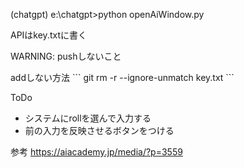 (chatgpt) e:\chatgpt>python openAiWindow.py
 <p>
 <p>
 APIはkey.txtに書く <p>
WARNING: pushしないこと <p>
addしない方法
```
git rm -r --ignore-unmatch key.txt
```

ToDo
- システムにrollを選んで入力する
- 前の入力を反映させるボタンをつける

参考
https://aiacademy.jp/media/?p=3559
